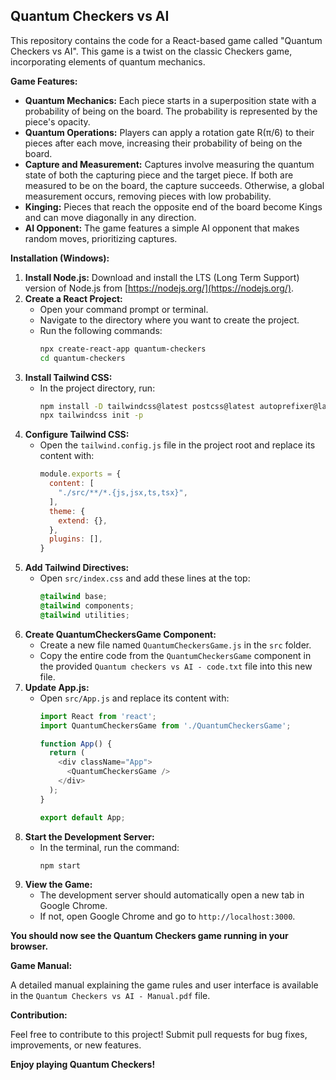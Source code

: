 ## Quantum Checkers vs AI

This repository contains the code for a React-based game called "Quantum Checkers vs AI". This game is a twist on the classic Checkers game, incorporating elements of quantum mechanics.

**Game Features:**

- **Quantum Mechanics:** Each piece starts in a superposition state with a probability of being on the board. The probability is represented by the piece's opacity.
- **Quantum Operations:** Players can apply a rotation gate R(π/6) to their pieces after each move, increasing their probability of being on the board.
- **Capture and Measurement:** Captures involve measuring the quantum state of both the capturing piece and the target piece. If both are measured to be on the board, the capture succeeds. Otherwise, a global measurement occurs, removing pieces with low probability.
- **Kinging:** Pieces that reach the opposite end of the board become Kings and can move diagonally in any direction.
- **AI Opponent:** The game features a simple AI opponent that makes random moves, prioritizing captures.

**Installation (Windows):**

1. **Install Node.js:** Download and install the LTS (Long Term Support) version of Node.js from [https://nodejs.org/](https://nodejs.org/).
2. **Create a React Project:**
    - Open your command prompt or terminal.
    - Navigate to the directory where you want to create the project.
    - Run the following commands:
        ```bash
        npx create-react-app quantum-checkers
        cd quantum-checkers
        ```
3. **Install Tailwind CSS:**
    - In the project directory, run:
        ```bash
        npm install -D tailwindcss@latest postcss@latest autoprefixer@latest
        npx tailwindcss init -p
        ```
4. **Configure Tailwind CSS:**
    - Open the `tailwind.config.js` file in the project root and replace its content with:
        ```javascript
        module.exports = {
          content: [
            "./src/**/*.{js,jsx,ts,tsx}",
          ],
          theme: {
            extend: {},
          },
          plugins: [],
        }
        ```
5. **Add Tailwind Directives:**
    - Open `src/index.css` and add these lines at the top:
        ```css
        @tailwind base;
        @tailwind components;
        @tailwind utilities;
        ```
6. **Create QuantumCheckersGame Component:**
    - Create a new file named `QuantumCheckersGame.js` in the `src` folder.
    - Copy the entire code from the `QuantumCheckersGame` component in the provided `Quantum checkers vs AI - code.txt` file into this new file.
7. **Update App.js:**
    - Open `src/App.js` and replace its content with:
        ```javascript
        import React from 'react';
        import QuantumCheckersGame from './QuantumCheckersGame';

        function App() {
          return (
            <div className="App">
              <QuantumCheckersGame />
            </div>
          );
        }

        export default App;
        ```
8. **Start the Development Server:**
    - In the terminal, run the command:
        ```bash
        npm start
        ```
9. **View the Game:**
    - The development server should automatically open a new tab in Google Chrome.
    - If not, open Google Chrome and go to `http://localhost:3000`.

**You should now see the Quantum Checkers game running in your browser.**

**Game Manual:**

A detailed manual explaining the game rules and user interface is available in the `Quantum Checkers vs AI - Manual.pdf` file.

**Contribution:**

Feel free to contribute to this project! Submit pull requests for bug fixes, improvements, or new features.

**Enjoy playing Quantum Checkers!** 
